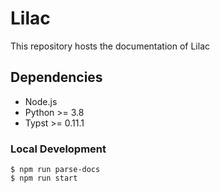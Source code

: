 # Lilac

This repository hosts the documentation of Lilac

## Dependencies

- Node.js
- Python >= 3.8
- Typst >= 0.11.1


### Local Development

```
$ npm run parse-docs
$ npm run start
```